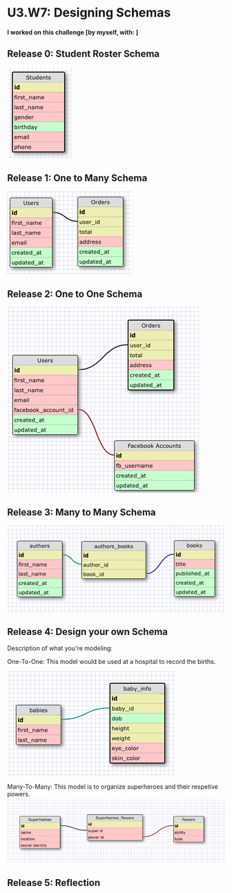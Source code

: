 # U3.W7: Designing Schemas


#### I worked on this challenge [by myself, with: ]


## Release 0: Student Roster Schema
<!-- display your image inline here -->
![imgs](../imgs/students.jpg)

## Release 1: One to Many Schema
<!-- display your image inline here -->
![imgs](../imgs/usersorders.jpg)

## Release 2: One to One Schema
<!-- display your image inline here -->
![imgs](../imgs/fbaccounts.jpg)


## Release 3: Many to Many Schema
<!-- display your image inline here -->
![imgs](../imgs/authors.jpg)

## Release 4: Design your own Schema
Description of what you're modeling: 

One-To-One:
This model would be used at a hospital to record the births.
<!-- display your one-to-one image inline here -->
![imgs](../imgs/babies.jpg)
<!-- display your many-to-many image inline here -->
Many-To-Many:
This model is to organize superheroes and their respetive powers. 
![imgs](../imgs/superheroes.jpg)

## Release 5: Reflection
